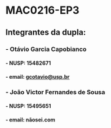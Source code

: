 # MAC0216-EP3

## Integrantes da dupla:
### - Otávio Garcia Capobianco
####   - NUSP: 15482671
####   - email: gcotavio@usp.br

### - João Victor Fernandes de Sousa
####   - NUSP: 15495651
####   - email: nãosei.com
